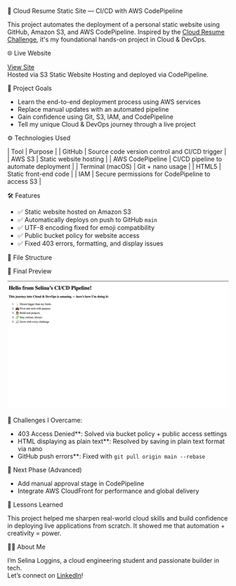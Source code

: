 🚀 Cloud Resume Static Site — CI/CD with AWS CodePipeline

This project automates the deployment of a personal static website using GitHub, Amazon S3, and AWS CodePipeline. Inspired by the [Cloud Resume Challenge](https://cloudresumechallenge.dev/), it's my foundational hands-on project in Cloud & DevOps.


🌐 Live Website

[View Site](http://cloud-resume-static-site-selina.s3-website-us-east-1.amazonaws.com)  
Hosted via S3 Static Website Hosting and deployed via CodePipeline.


🧠 Project Goals

- Learn the end-to-end deployment process using AWS services
- Replace manual updates with an automated pipeline
- Gain confidence using Git, S3, IAM, and CodePipeline
- Tell my unique Cloud & DevOps journey through a live project


⚙️ Technologies Used

| Tool             |                Purpose |
| GitHub           | Source code version control and CI/CD trigger |
| AWS S3           | Static website hosting |
| AWS CodePipeline | CI/CD pipeline to automate deployment |
| Terminal (macOS) | Git + nano usage |
| HTML5            | Static front-end code |
| IAM              | Secure permissions for CodePipeline to access S3 |


🛠️ Features

- ✅ Static website hosted on Amazon S3
- ✅ Automatically deploys on push to GitHub `main`
- ✅ UTF-8 encoding fixed for emoji compatibility
- ✅ Public bucket policy for website access
- ✅ Fixed 403 errors, formatting, and display issues


📄 File Structure


📸 Final Preview

![Screenshot](./screenshot.png)


🐛 Challenges I Overcame:

- 403 Access Denied**: Solved via bucket policy + public access settings   
- HTML displaying as plain text**: Resolved by saving in plain text format via nano  
- GitHub push errors**: Fixed with `git pull origin main --rebase`


📌 Next Phase (Advanced)

- Add manual approval stage in CodePipeline
- Integrate AWS CloudFront for performance and global delivery



🧠 Lessons Learned

This project helped me sharpen real-world cloud skills and build confidence in deploying live applications from scratch. It showed me that automation + creativity = power.



👋🏽 About Me

I’m Selina Loggins, a cloud engineering student and passionate builder in tech.  
Let’s connect on [LinkedIn](https://www.linkedin.com/in/selinaloggins)!




